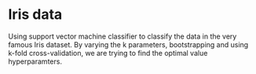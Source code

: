 # Iris data

Using support vector machine classifier to classify the data in the very famous Iris dataset. By varying the k parameters, bootstrapping and using k-fold cross-validation, we are trying to find the optimal value hyperparamters. 
